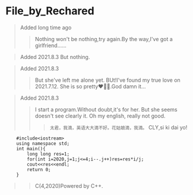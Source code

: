 # File_by_Rechared

> Added long time ago
>> Nothing won't be nothing,try again.By the way,I've got a girlfriend......

> Added 2021.8.3 But nothing.

> Added 2021.8.3
>> But she've left me alone yet.
>> BUt!I've found my true love on 2021.7.12.
>> She is so pretty❤🤣💕.God damn it...

> Added 2021.8.3
>> I start a program.Without doubt,it's for her.
>> But she seems doesn't see clearly it.
>> Oh my english, really not good.
>>> ```太君，我滴，英语大大滴不好。花姑娘滴，我滴。```
>> CLY,si ki dai yo!
```
    #include<iostream>
    using namespace std;
    int main(){
        long long res=1;
        for(int i=2020,j=1;j<=4;i--.j++)res=res*i/j;
        cout<<res<<endl;
        return 0;
    }
```
>>C(4,2020)Powered by C++.




